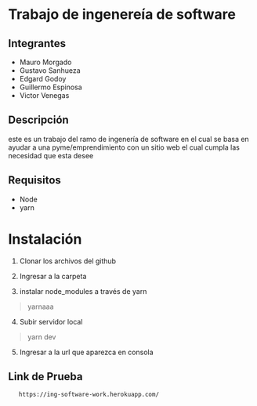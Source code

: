 # Trabajo de ingenereía de software

## Integrantes
 - Mauro Morgado
 - Gustavo Sanhueza
 - Edgard Godoy
 - Guillermo Espinosa
 - Victor Venegas

## Descripción
este es un trabajo del ramo de ingenería de software en el cual se basa en ayudar a una pyme/emprendimiento con un sitio web el cual cumpla las necesidad que esta desee

## Requisitos
 - Node
 - yarn

# Instalación
 1. Clonar los archivos del github

 2. Ingresar a la carpeta

 3. instalar node_modules a través de yarn
 > yarnaaa

 4. Subir servidor local
 > yarn dev

 5. Ingresar a la url que aparezca en consola

 ## Link de Prueba
 ```
    https://ing-software-work.herokuapp.com/
 ```